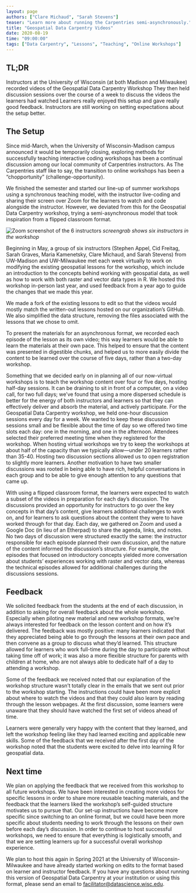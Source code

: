 ```yaml
---
layout: page
authors: ["Clare Michaud", "Sarah Stevens"]
teaser: "Learn more about running the Carpentries semi-asynchronously."
title: "Geospatial Data Carpentry Videos"
date: 2020-08-19
time: "09:00:00"
tags: ["Data Carpentry", "Lessons", "Teaching", "Online Workshops"]
---
```


## TL;DR
Instructors at the University of Wisconsin (at both Madison and Milwaukee) recorded videos of the Geospatial Data Carpentry Workshop
They then held discussion sessions over the course of a week to discuss the videos the learners had watched
Learners really enjoyed this setup and gave really good feedback.
Instructors are still working on setting expectations about the setup better.

## The Setup

Since mid-March, when the University of Wisconsin-Madison campus announced it would be temporarily closing, exploring methods for successfully teaching interactive coding workshops has been a continual discussion among our local community of Carpentries instructors. As The Carpentries staff like to say, the transition to online workshops has been a “chopportunity” (challenge-opportunity).

We finished the semester and started our line-up of summer workshops using a synchronous teaching model, with the instructor live-coding and sharing their screen over Zoom for the learners to watch and code alongside the instructor. However, we deviated from this for the Geospatial Data Carpentry workshop, trying a semi-asynchronous model that took inspiration from a flipped classroom format.

![Zoom screenshot of the 6 instructors](/blog/2020/08/geospatial-workshop.png)
_screengrab shows six instructors in the workshop_

Beginning in May, a group of six instructors (Stephen Appel, Cid Freitag, Sarah Graves, Maria Kamenetsky, Clare Michaud, and Sarah Stevens) from UW-Madison and UW-Milwaukee met each week virtually to work on modifying the existing geospatial lessons for the workshop, which include an introduction to the concepts behind working with geospatial data, as well as how to work with both raster and vector data types in R. We hosted this workshop in-person last year, and used feedback from a year ago to guide the changes that we made this year.

We made a fork of the existing lessons to edit so that the videos would mostly match the written-out lessons hosted on our organization’s GitHub. We also simplified the data structure, removing the files associated with the lessons that we chose to omit.

To present the materials for an asynchronous format, we recorded each episode of the lesson as its own video; this way learners would be able to learn the materials at their own pace.
This helped to ensure that the content was presented in digestible chunks, and helped us to more easily divide the content to be learned over the course of five days, rather than a two-day workshop.

Something that we decided early on in planning all of our now-virtual workshops is to teach the workshop content over four or five days, hosting half-day sessions. It can be draining to sit in front of a computer, on a video call, for two full days; we’ve found that using a more dispersed schedule is better for the energy of both instructors and learners so that they can effectively deliver and absorb the material, and actively participate. For the Geospatial Data Carpentry workshop, we held one-hour discussion sessions every day for a week. We wanted to keep these discussion sessions small and be flexible about the time of day so we offered two time slots each day: one in the morning, and one in the afternoon. Attendees selected their preferred meeting time when they registered for the workshop. When hosting virtual workshops we try to keep the workshops at about half of the capacity than we typically allow—under 20 learners rather than 35-40. Hosting two discussion sections allowed us to open registration to slightly more learners. Another motivation to have two smaller discussions was rooted in being able to have rich, helpful conversations in each group and to be able to give enough attention to any questions that came up.

With using a flipped classroom format, the learners were expected to watch a subset of the videos in preparation for each day’s discussion. The discussions provided an opportunity for instructors to go over the key concepts in that day’s content, give learners additional challenges to work on, and for learners to ask questions about the content they were to have worked through for that day. Each day, we gathered on Zoom and used a Google Doc (in lieu of an Etherpad) to share the agenda, links, and notes. No two days of discussion were structured exactly the same: the instructor responsible for each episode planned their own discussion, and the nature of the content informed the discussion’s structure. For example, the episodes that focused on introductory concepts yielded more conversation about students’ experiences working with raster and vector data, whereas the technical episodes allowed for additional challenges during the discussions sessions.

## Feedback

We solicited feedback from the students at the end of each discussion, in addition to asking for overall feedback about the whole workshop. Especially when piloting new material and new workshop formats, we’re always interested for feedback on the lesson content and on how it’s delivered. The feedback was mostly positive: many learners indicated that they appreciated being able to go through the lessons at their own pace and then convene as a group to discuss what they’d learned. This structure allowed for learners who work full-time during the day to participate without taking time off of work; it was also a more flexible structure for parents with children at home, who are not always able to dedicate half of a day to attending a workshop.

Some of the feedback we received noted that our explanation of the workshop structure wasn’t totally clear in the emails that we sent out prior to the workshop starting. The instructions could have been more explicit about where to watch the videos and that they could also learn by reading through the lesson webpages. At the first discussion, some learners were unaware that they should have watched the first set of videos ahead of time.

Learners were generally very happy with the content that they learned, and left the workshop feeling like they had learned exciting and applicable new skills. Some of the feedback that we received after the first day of the workshop noted that the students were excited to delve into learning R for geospatial data.

## Next time

We plan on applying the feedback that we received from this workshop to all future workshops. We have been interested in creating more videos for specific lessons in order to share more reusable teaching materials, and the feedback that the learners liked the workshop’s self-guided structure motivates us to pursue that. Our set-up instructions have become more specific since switching to an online format, but we could have been more specific about students needing to work through the lessons on their own before each day’s discussion. In order to continue to host successful workshops, we need to ensure that everything is logistically smooth, and that we are setting learners up for a successful overall workshop experience.

We plan to host this again in Spring 2021 at the University of Wisconsin-Milwaukee and have already started working on edits to the format based on learner and instructor feedback.  If you have any questions about running this version of Geospatial Data Carpentry at your institution or using this format, please send an email to [facilitator@datascience.wisc.edu](mailto:facilitator@datascience.wisc.edu).
